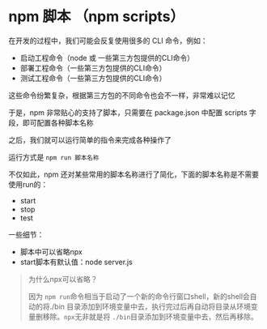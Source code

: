 # npm 脚本 （npm scripts）

在开发的过程中，我们可能会反复使用很多的 CLI 命令，例如：

- 启动工程命令（node 或 一些第三方包提供的CLI命令）
- 部署工程命令（一些第三方包提供的CLI命令）
- 测试工程命令（一些第三方包提供的CLI命令）

这些命令纷繁复杂，根据第三方包的不同命令也会不一样，非常难以记忆

于是，npm 非常贴心的支持了脚本，只需要在 package.json 中配置 scripts 字段，即可配置各种脚本名称

之后，我们就可以运行简单的指令来完成各种操作了

运行方式是 ``npm run 脚本名称``

不仅如此，npm 还对某些常用的脚本名称进行了简化，下面的脚本名称是不需要使用run的：

- start
- stop
- test

一些细节：

- 脚本中可以省略npx
- start脚本有默认值：node server.js

> 为什么npx可以省略？
>
> 因为 `npm run`命令相当于启动了一个新的命令行窗口shell，新的shell会自动的将./bin 目录添加到环境变量中去，执行完过后再自动将目录从环境变量删移除。`npx`无非就是将 `./bin`目录添加到环境变量中去，然后再移除。
